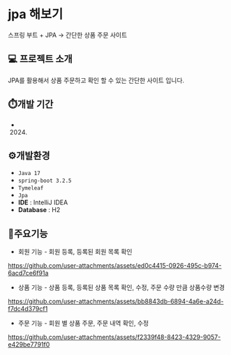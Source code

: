 # jpa 해보기
스프링 부트 + JPA -> 간단한 상품 주문 사이트

## 💻 프로젝트 소개
JPA를 활용해서 상품 주문하고 확인 할 수 있는 간단한 사이트 입니다.

## ⏱️개발 기간
- 2024.

## ⚙️개발환경
- `Java 17`
- `spring-boot 3.2.5`
- `Tymeleaf`
- `Jpa`
- **IDE** : IntelliJ IDEA
- **Database** : H2

## 📌주요기능
- 회원 기능 - 회원 등록, 등록된 회원 목록 확인
  

https://github.com/user-attachments/assets/ed0c4415-0926-495c-b974-6acd7ce6f91a


- 상품 기능 - 상품 등록, 등록된 상품 목록 확인, 수정, 주문 수량 만큼 상품수량 변경
  

https://github.com/user-attachments/assets/bb8843db-6894-4a6e-a24d-f7dc4d379cf1


- 주문 기능 - 회원 별 상품 주문, 주문 내역 확인, 수정
  

https://github.com/user-attachments/assets/f2339f48-8423-4329-9057-e429be7791f0

